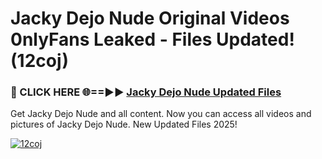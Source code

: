 # Jacky Dejo Nude Original Videos 0nlyFans Leaked - Files Updated! (12coj)

<h3>🔴 CLICK HERE 🌐==►► <a href="https://tinyurl.com/52m3yx9h" rel="nofollow">Jacky Dejo Nude Updated Files</a></h3>

Get Jacky Dejo Nude and all content. Now you can access all videos and pictures of Jacky Dejo Nude. New Updated Files 2025!

[![12coj](https://i.imgur.com/TnHtlc8.gif)](https://tinyurl.com/52m3yx9h)
